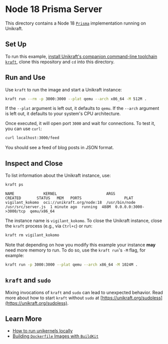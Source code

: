 # Node 18 Prisma Server

This directory contains a Node 18 [`Prisma`](https://www.prisma.io/) implementation running on Unikraft.

## Set Up

To run this example, [install Unikraft's companion command-line toolchain `kraft`](https://unikraft.org/docs/cli), clone this repository and `cd` into this directory.

## Run and Use

Use `kraft` to run the image and start a Unikraft instance:

```bash
kraft run --rm -p 3000:3000 --plat qemu --arch x86_64 -M 512M .
```

If the `--plat` argument is left out, it defaults to `qemu`.
If the `--arch` argument is left out, it defaults to your system's CPU architecture.

Once executed, it will open port `3000` and wait for connections.
To test it, you can use `curl`:

```bash
curl localhost:3000/feed
```

You should see a feed of blog posts in JSON format.

## Inspect and Close

To list information about the Unikraft instance, use:

```bash
kraft ps
```

```text
NAME             KERNEL                      ARGS                              CREATED       STATUS   MEM   PORTS                   PLAT
vigilant_kokomo  oci://unikraft.org/node:18  /usr/bin/node /usr/src/server.js  1 minute ago  running  488M  0.0.0.0:3000->3000/tcp  qemu/x86_64
```

The instance name is `vigilant_kokomo`.
To close the Unikraft instance, close the `kraft` process (e.g., via `Ctrl+c`) or run:

```bash
kraft rm vigilant_kokomo
```

Note that depending on how you modify this example your instance **may** need more memory to run.
To do so, use the `kraft run`'s `-M` flag, for example:

```bash
kraft run -p 3000:3000 --plat qemu --arch x86_64 -M 1024M .
```

## `kraft` and `sudo`

Mixing invocations of `kraft` and `sudo` can lead to unexpected behavior.
Read more about how to start `kraft` without `sudo` at [https://unikraft.org/sudoless](https://unikraft.org/sudoless).

## Learn More

- [How to run unikernels locally](https://unikraft.org/docs/cli/running)
- [Building `Dockerfile` Images with `BuildKit`](https://unikraft.org/guides/building-dockerfile-images-with-buildkit)
